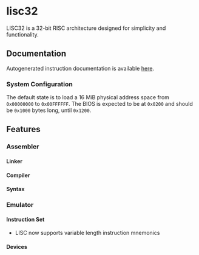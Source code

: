 <!---
--
--  readme.md
--  lisc32
--
--  Created by Noah Wooten on 12/4/24.
--
--->
# lisc32
LISC32 is a 32-bit RISC architecture designed for simplicity and functionality.

## Documentation
Autogenerated instruction documentation is available [here](isn_docs.md).

### System Configuration
The default state is to load a 16 MiB physical address space from 
`0x00000000` to `0x00FFFFFF`. The BIOS is expected to be at `0x0200`
and should be `0x1000` bytes long, until `0x1200`. 

## Features
### Assembler
#### Linker
#### Compiler
#### Syntax

### Emulator
#### Instruction Set
* LISC now supports variable length instruction mnemonics
#### Devices
